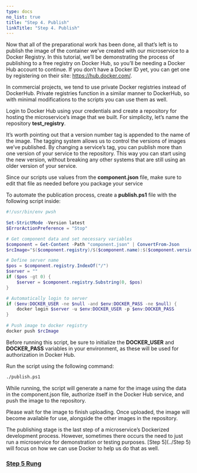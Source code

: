 ```yaml
---
type: docs
no_list: true
title: "Step 4. Publish"
linkTitle: "Step 4. Publish"
---
```


Now that all of the preparational work has been done, all that’s left is to publish the image of the container we’ve created with our microservice to a Docker Registry. In this tutorial, we’ll be demonstrating the process of publishing to a free registry on Docker Hub, so you’ll be needing a Docker Hub account to continue. If you don’t have a Docker ID yet, you can get one by registering on their site: https://hub.docker.com/.

In commercial projects, we tend to use private Docker registries instead of DockerHub. Private registries function in a similar manner to DockerHub, so with minimal modifications to the scripts you can use them as well.

Login to Docker Hub using your credentials and create a repository for hosting the microservice’s image that we built. For simplicity, let’s name the repository **test_registry**.

It’s worth pointing out that a version number tag is appended to the name of the image. The tagging system allows us to control the versions of images we’ve published. By changing a service’s tag, you can publish more than one version of your service to the repository. This way you can start using the new version, without breaking any other systems that are still using an older version of your service.

Since our scripts use values from the **component.json** file, make sure to edit that file as needed before you package your service

To automate the publication process, create a **publish.ps1** file with the following script inside:


```ps1
#!/usr/bin/env pwsh
‍
Set-StrictMode -Version latest
$ErrorActionPreference = "Stop"

# Get component data and set necessary variables
$component = Get-Content -Path "component.json" | ConvertFrom-Json
$rcImage="$($component.registry)/$($component.name):$($component.version)-$($component.build)-rc"

# Define server name
$pos = $component.registry.IndexOf("/")
$server = ""
if ($pos -gt 0) {
    $server = $component.registry.Substring(0, $pos)
}

# Automatically login to server
if ($env:DOCKER_USER -ne $null -and $env:DOCKER_PASS -ne $null) {
    docker login $server -u $env:DOCKER_USER -p $env:DOCKER_PASS
}
‍
# Push image to docker registry
docker push $rcImage

```

Before running this script, be sure to initialize the **DOCKER_USER** and **DOCKER_PASS** variables in your environment, as these will be used for authorization in Docker Hub.

Run the script using the following command:

```bash
./publish.ps1
```

While running, the script will generate a name for the image using the data in the component.json file, authorize itself in the Docker Hub service, and push the image to the repository.

Please wait for the image to finish uploading. Once uploaded, the image will become available for use, alongside the other images in the repository.

The publishing stage is the last step of a microservice’s Dockerized development process. However, sometimes there occurs the need to just run a microservice for demonstration or testing purposes. [Step 5](../Step 5) will focus on how we can use Docker to help us do that as well.

<span class="hide-title-link">

### [Step 5 Rung](../step5)
    
</span>
